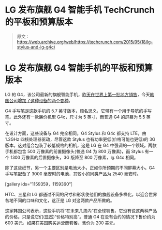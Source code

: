 # LG 发布旗舰 G4 智能手机 TechCrunch 的平板和预算版本

> 原文：<https://web.archive.org/web/https://techcrunch.com/2015/05/18/lg-stylus-and-lg-g4c/>

# LG 发布旗舰 G4 智能手机的平板和预算版本

LG 的 G4，该公司最新的旗舰智能手机，[昨天在世界上第一批地方销售](https://web.archive.org/web/20221207212509/https://beta.techcrunch.com/2015/05/17/lg-g4-global/)，今天[韩国公司增加了这种设备的两个变种](https://web.archive.org/web/20221207212509/http://www.lgnewsroom.com/newsroom/contents/65304)。

G4 手写笔是这款手机的 5.7 英寸版本，顾名思义，它带有一个用于导航的手写笔。此外还有一款廉价机型 G4c，尺寸为 5 英寸，而普通 G4 的屏幕为 5.5 英寸。

在设计方面，这些设备与 G4 完全相同。G4 Stylus 和 G4c 都支持 LTE，由 1.2GHz 四核处理器驱动，尽管这款 Stylus 也有功率更低(价格可能也更低)的 3G 版本。这对组合包装了较低规格的相机，这是 LG 在 G4 中强调的一个领域。两款手机都包含 500 万像素的前置摄像头(普通 G4 为 800 万像素)，而 Stylus 有一个 1300 万像素的后置摄像头，3G 版降至 800 万像素，与 G4c 相同。

除了这些细节，另一个主要区别是电池大小，正如你所预期的不同屏幕大小。G4 手写笔配备了 3000 毫安时的电池，其较小的同类产品为 2540 毫安时。

[gallery ids="1159359，1159360"]

HTC、三星和 LG 都通过不同的尺寸和形状使他们的旗舰设备多样化，以迎合世界各地不同的口味和文化，这正是 LG 对这两款产品所做的。

这家韩国公司表示，这些手机将“在未来几周内”在全球销售。它没有说这两种产品的价格，只是说它们(显然)“价格特别高”。普通 G4 在没有合约的情况下售价约为 600 美元，如果在美国购买运营商套餐，售价为 200 美元。